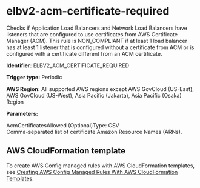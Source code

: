 # elbv2\-acm\-certificate\-required<a name="elbv2-acm-certificate-required"></a>

Checks if Application Load Balancers and Network Load Balancers have listeners that are configured to use certificates from AWS Certificate Manager \(ACM\)\. This rule is NON\_COMPLIANT if at least 1 load balancer has at least 1 listener that is configured without a certificate from ACM or is configured with a certificate different from an ACM certificate\.

**Identifier:** ELBV2\_ACM\_CERTIFICATE\_REQUIRED

**Trigger type:** Periodic

**AWS Region:** All supported AWS regions except AWS GovCloud \(US\-East\), AWS GovCloud \(US\-West\), Asia Pacific \(Jakarta\), Asia Pacific \(Osaka\) Region

**Parameters:**

AcmCertificatesAllowed \(Optional\)Type: CSV  
Comma\-separated list of certificate Amazon Resource Names \(ARNs\)\.

## AWS CloudFormation template<a name="w79aac11c32c17b7d283c15"></a>

To create AWS Config managed rules with AWS CloudFormation templates, see [Creating AWS Config Managed Rules With AWS CloudFormation Templates](aws-config-managed-rules-cloudformation-templates.md)\.